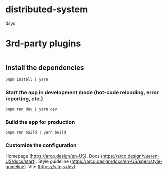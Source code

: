 # distributed-system

dsys

# 3rd-party plugins

```bash

```

## Install the dependencies

```bash
pnpm install | yarn
```

### Start the app in development mode (hot-code reloading, error reporting, etc.)

```bash
pnpm run dev | yarn dev
```

### Build the app for production

```bash
pnpm run build | yarn build
```

### Customize the configuration

Homepage (https://arco.design/en-US).
Docs (https://arco.design/vue/en-US/docs/start).
Style guideline (https://arco.design/docs/en-US/spec/style-guideline).
Vite (https://vitejs.dev)
